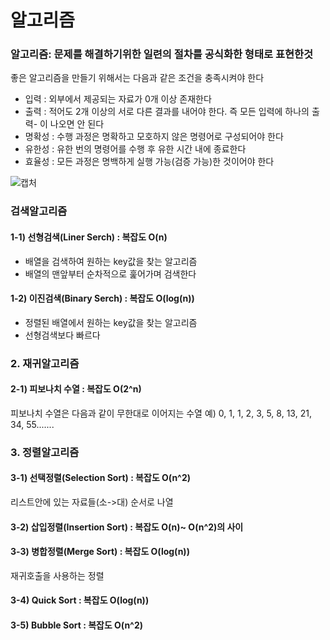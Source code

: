 # 알고리즘
### 알고리즘: 문제를 해결하기위한 일련의 절차를 공식화한 형태로 표현한것  
좋은 알고리즘을 만들기 위해서는 다음과 같은 조건을 충족시켜야 한다

* 입력 : 외부에서 제공되는 자료가 0개 이상 존재한다  
* 출력 : 적어도 2개 이상의 서로 다른 결과를 내어야 한다. 즉 모든 입력에 하나의 출력- 이 나오면 안 된다  
* 명확성 : 수행 과정은 명확하고 모호하지 않은 명령어로 구성되어야 한다  
* 유한성 : 유한 번의 명령어를 수행 후 유한 시간 내에 종료한다  
* 효율성 : 모든 과정은 명백하게 실행 가능(검증 가능)한 것이어야 한다

![캡처](https://github.com/madwil730/C-Project/assets/65881884/c3195d18-54a8-403f-a788-4d7c6f01d79e)


###  검색알고리즘

#### 1-1) 선형검색(Liner Serch) : 복잡도 O(n)

* 배열을 검색하여 원하는 key값을 찾는 알고리즘
* 배열의 맨앞부터 순차적으로 훑어가며 검색한다

#### 1-2) 이진검색(Binary Serch) : 복잡도 O(log(n))

* 정렬된 배열에서 원하는 key값을 찾는 알고리즘
* 선형검색보다 빠르다

### 2. 재귀알고리즘

#### 2-1) 피보나치 수열 : 복잡도 O(2^n)

피보나치 수열은 다음과 같이 무한대로 이어지는 수열
  예)  0, 1, 1, 2, 3, 5, 8, 13, 21, 34, 55.......

### 3. 정렬알고리즘

#### 3-1) 선택정렬(Selection Sort) : 복잡도 O(n^2)
리스트안에 있는 자료들(소->대) 순서로 나열  

#### 3-2) 삽입정렬(Insertion Sort) : 복잡도 O(n)~ O(n^2)의 사이

#### 3-3) 병합정렬(Merge Sort) : 복잡도 O(log(n))

재귀호출을 사용하는 정렬

#### 3-4) Quick Sort : 복잡도 O(log(n))

#### 3-5) Bubble Sort : 복잡도 O(n^2)
